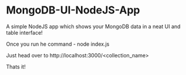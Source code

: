 # MongoDB-UI-NodeJS-App
A simple NodeJS app which shows your MongoDB data in a neat UI and table interface!

Once you run he command - node index.js

Just head over to http://localhost:3000/<collection_name>

Thats it!
